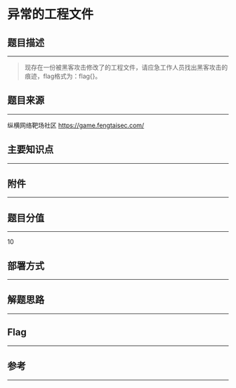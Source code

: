 # 异常的工程文件

## 题目描述
---
> 现存在一份被黑客攻击修改了的工程文件，请应急工作人员找出黑客攻击的痕迹，flag格式为：flag{}。

## 题目来源
---
纵横网络靶场社区 https://game.fengtaisec.com/

## 主要知识点
---


## 附件
---


## 题目分值
---
10

## 部署方式
---


## 解题思路
---


## Flag
---


## 参考
---
